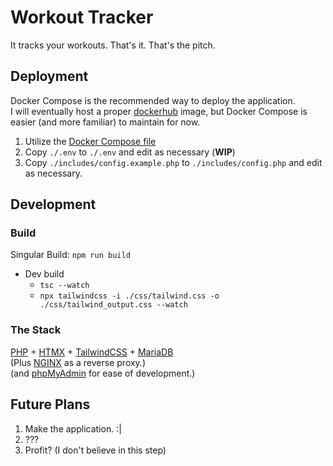 # Workout Tracker

It tracks your workouts. That's it. That's the pitch.

## Deployment

Docker Compose is the recommended way to deploy the application.  
I will eventually host a proper [dockerhub](https://hub.docker.com/) image, but Docker Compose is easier (and more familiar) to maintain for now.

1. Utilize the [Docker Compose file](docker-compose.yml)
2. Copy `./.env` to `./.env` and edit as necessary (**WIP**)
3. Copy `./includes/config.example.php` to `./includes/config.php` and edit as necessary.

## Development

### Build

Singular Build: `npm run build`

- Dev build 
	- `tsc --watch`  
	- `npx tailwindcss -i ./css/tailwind.css -o ./css/tailwind_output.css --watch`

### The Stack

[PHP](https://www.php.net/) + [HTMX](https://htmx.org/) + [TailwindCSS](https://tailwindcss.com/) + [MariaDB](https://mariadb.com/)  
(Plus [NGINX](https://nginx.org/) as a reverse proxy.)  
(and [phpMyAdmin](https://www.phpmyadmin.net/) for ease of development.)  

## Future Plans


1. Make the application. :|
2. ???
3. Profit? (I don't believe in this step)

